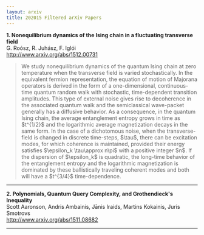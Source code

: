 ```yaml
---
layout: arxiv
title: 202015 Filtered arXiv Papers
---
```


**1.    Nonequilibrium dynamics of the Ising chain in a fluctuating transverse field**  
G. Roósz, R. Juhász, F. Iglói  
http://www.arxiv.org/abs/1512.00731  
<blockquote>
<p>
We study nonequilibrium dynamics of the quantum Ising chain at zero temperature when the transverse field is varied stochastically. In the equivalent fermion representation, the equation of motion of Majorana operators is derived in the form of a one-dimensional, continuous-time quantum random walk with stochastic, time-dependent transition amplitudes. This type of external noise gives rise to decoherence in the associated quantum walk and the semiclassical wave-packet generally has a diffusive behavior. As a consequence, in the quantum Ising chain, the average entanglement entropy grows in time as $t^{1/2}$ and the logarithmic average magnetization decays in the same form. In the case of a dichotomous noise, when the transverse-field is changed in discrete time-steps, $\tau$, there can be excitation modes, for which coherence is maintained, provided their energy satisfies $\epsilon_k \tau\approx n\pi$ with a positive integer $n$. If the dispersion of $\epsilon_k$ is quadratic, the long-time behavior of the entanglement entropy and the logarithmic magnetization is dominated by these ballistically traveling coherent modes and both will have a $t^{3/4}$ time-dependence.
</p>
</blockquote>

------

**2.    Polynomials, Quantum Query Complexity, and Grothendieck's Inequality**  
Scott Aaronson, Andris Ambainis, Jānis Iraids, Martins Kokainis, Juris Smotrovs  
http://www.arxiv.org/abs/1511.08682  
<blockquote>
<p>

</p>
</blockquote>

------

